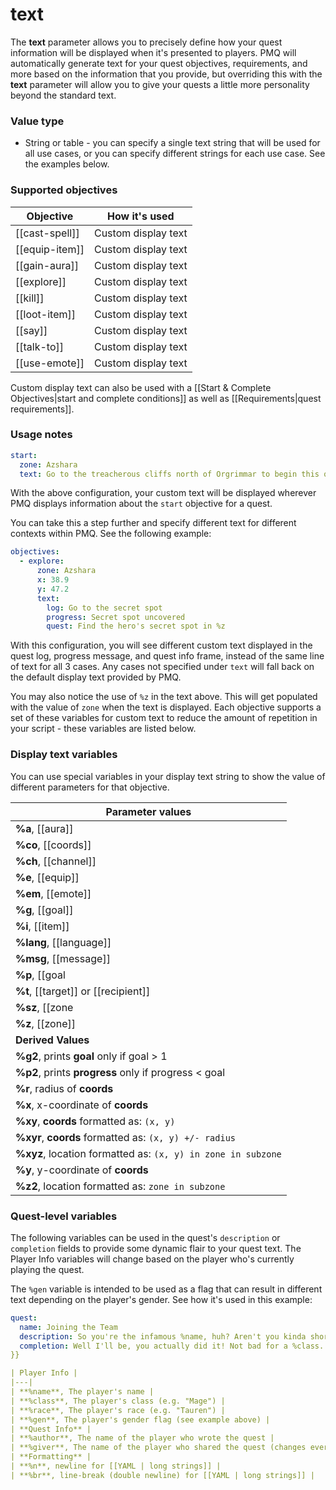 # text

The **text** parameter allows you to precisely define how your quest information will be displayed when it's presented to players. PMQ will automatically generate text for your quest objectives, requirements, and more based on the information that you provide, but overriding this with the **text** parameter will allow you to give your quests a little more personality beyond the standard text.

### Value type

* String or table - you can specify a single text string that will be used for all use cases, or you can specify different strings for each use case. See the examples below.

### Supported objectives

| Objective | How it's used |
|---|---|
| [[cast-spell]] | Custom display text |
| [[equip-item]] | Custom display text |
| [[gain-aura]] | Custom display text |
| [[explore]] | Custom display text |
| [[kill]] | Custom display text |
| [[loot-item]] | Custom display text |
| [[say]] | Custom display text |
| [[talk-to]] | Custom display text |
| [[use-emote]] | Custom display text |

Custom display text can also be used with a [[Start &amp; Complete Objectives|start and complete conditions]] as well as [[Requirements|quest requirements]].

### Usage notes

```yaml
start:
  zone: Azshara
  text: Go to the treacherous cliffs north of Orgrimmar to begin this quest.
```

With the above configuration, your custom text will be displayed wherever PMQ displays information about the `start` objective for a quest.

You can take this a step further and specify different text for different contexts within PMQ. See the following example:

```yaml
objectives:
  - explore:
      zone: Azshara
      x: 38.9
      y: 47.2
      text:
        log: Go to the secret spot
        progress: Secret spot uncovered
        quest: Find the hero's secret spot in %z
```

With this configuration, you will see different custom text displayed in the quest log, progress message, and quest info frame, instead of the same line of text for all 3 cases. Any cases not specified under `text` will fall back on the default display text provided by PMQ.

You may also notice the use of `%z` in the text above. This will get populated with the value of `zone` when the text is displayed. Each objective supports a set of these variables for custom text to reduce the amount of repetition in your script - these variables are listed below.

### Display text variables

You can use special variables in your display text string to show the value of different parameters for that objective.

| Parameter values |
|---|
| **%a**, [[aura]] |
| **%co**, [[coords]] |
| **%ch**, [[channel]] |
| **%e**, [[equip]] |
| **%em**, [[emote]] |
| **%g**, [[goal]] |
| **%i**, [[item]] |
| **%lang**, [[language]] |
| **%msg**, [[message]] |
| **%p**, [[goal | progress]] |
| **%t**, [[target]] or [[recipient]] |
| **%sz**, [[zone | subzone]] |
| **%z**, [[zone]] |
| **Derived Values** |
| **%g2**, prints **goal** only if goal > 1 |
| **%p2**, prints **progress** only if progress < goal |
| **%r**, radius of **coords** |
| **%x**, x-coordinate of **coords** |
| **%xy**, **coords** formatted as: `(x, y)` |
| **%xyr**, **coords** formatted as: `(x, y) +/- radius` |
| **%xyz**, location formatted as: `(x, y) in zone in subzone` |
| **%y**, y-coordinate of **coords** |
| **%z2**, location formatted as: `zone in subzone` |

### Quest-level variables

The following variables can be used in the quest's `description` or `completion` fields to provide some dynamic flair to your quest text. The Player Info variables will change based on the player who's currently playing the quest.

The `%gen` variable is intended to be used as a flag that can result in different text depending on the player's gender. See how it's used in this example:

```yaml
quest:
  name: Joining the Team
  description: So you're the infamous %name, huh? Aren't you kinda short for a %race?
  completion: Well I'll be, you actually did it! Not bad for a %class. Glad to have a [%gen:guy{{!```gal] like you on our team.
}}

| Player Info |
|---|
| **%name**, The player's name |
| **%class**, The player's class (e.g. "Mage") |
| **%race**, The player's race (e.g. "Tauren") |
| **%gen**, The player's gender flag (see example above) |
| **Quest Info** |
| **%author**, The name of the player who wrote the quest |
| **%giver**, The name of the player who shared the quest (changes every time the quest is shared) |
| **Formatting** |
| **%n**, newline for [[YAML | long strings]] |
| **%br**, line-break (double newline) for [[YAML | long strings]] |
